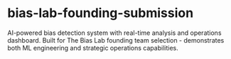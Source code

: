 # bias-lab-founding-submission
AI-powered bias detection system with real-time analysis and operations dashboard. Built for The Bias Lab founding team selection - demonstrates both ML engineering and strategic operations capabilities.
